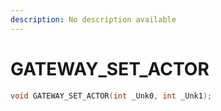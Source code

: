 ```yaml
---
description: No description available 
---
```


# GATEWAY_SET_ACTOR

```cpp
void GATEWAY_SET_ACTOR(int _Unk0, int _Unk1);
```